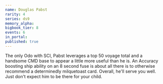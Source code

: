 ```yaml
---
name: Douglas Pabst
rarity: 4
series: ds9
memory_alpha:
bigbook_tier: 8
events: 6
in_portal:
published: true
---
```


The only Odo with SCI, Pabst leverages a top 50 voyage total and a handsome CMD base to appear a little more useful than he is. An Accuracy boosting ship ability on an 8 second fuse is about all there is to otherwise recommend a determinedly milquetoast card. Overall, he'll serve you well. Just don't expect him to be there for your child.
